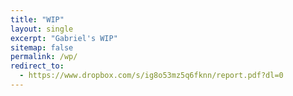 ```yaml
---
title: "WIP"
layout: single
excerpt: "Gabriel's WIP"
sitemap: false
permalink: /wp/
redirect_to:
  - https://www.dropbox.com/s/ig8o53mz5q6fknn/report.pdf?dl=0
---
```

